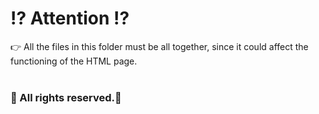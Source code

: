 # ⁉️ Attention ⁉️
👉 All the files in this folder must be all together, since it could affect the functioning of the HTML page. <br>
<br>
<h3>🔺 All rights reserved.🔻</h3>

